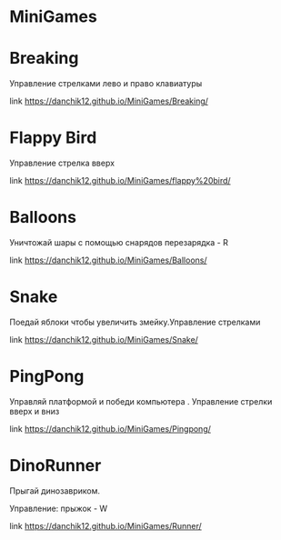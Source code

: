 # MiniGames



# Breaking

Управление стрелками лево и право клавиатуры

link https://danchik12.github.io/MiniGames/Breaking/

# Flappy Bird

Управление стрелка вверх 

link https://danchik12.github.io/MiniGames/flappy%20bird/

# Balloons

Уничтожай шары с помощью снарядов перезарядка - R 

link https://danchik12.github.io/MiniGames/Balloons/

# Snake

Поедай яблоки чтобы увеличить змейку.Управление стрелками

link https://danchik12.github.io/MiniGames/Snake/

# PingPong

Управляй платформой и победи компьютера . Управление стрелки вверх и вниз

link https://danchik12.github.io/MiniGames/Pingpong/

# DinoRunner

Прыгай динозавриком.<p>Управление: 
прыжок - W</p>

link https://danchik12.github.io/MiniGames/Runner/


